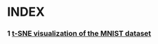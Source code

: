 # INDEX
### 1 [t-SNE visualization of the MNIST dataset](https://github.com/hrshwrdhn/ml_pro/blob/main/abhithakur/ch1a.ipynb)

